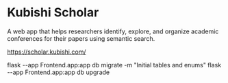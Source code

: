# Kubishi Scholar
A web app that helps researchers identify, explore, and organize academic conferences for their papers using semantic search.

https://scholar.kubishi.com/

flask --app Frontend.app:app db migrate -m "Initial tables and enums"
flask --app Frontend.app:app db upgrade
